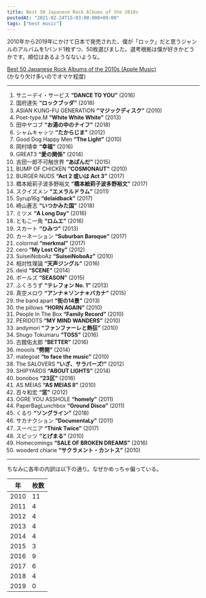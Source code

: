 ```yaml
---
title: Best 50 Japanese Rock Albums of the 2010s
postedAt: "2021-02-24T15:03:00.000+09:00"
tags: ["best music"]
---
```


2010年から2019年にかけて日本で発売された、僕が「ロック」だと思うジャンルのアルバムを1バンド1枚ずつ、50枚選びました。選考根拠は僕が好きかどうかです。順位はあるようなないような。

[Best 50 Japanese Rock Albums of the 2010s (Apple Music)](https://music.apple.com/jp/playlist/best-50-japanese-rock-albums-of-the-2010s/pl.u-zPy1ak5IMpdaXj)  
(かなり欠け多いのでオマケ程度)

---

1. サニーデイ・サービス **“DANCE TO YOU”** (2016)
2. 国府達矢 **“ロックブッダ”** (2018)
3. ASIAN KUNG-FU GENERATION **“マジックディスク”** (2010)
4. Poet-type.M **“White White White”** (2013)
5. 田中ヤコブ **“お湯の中のナイフ”** (2018)
6. シャムキャッツ **“たからじま”** (2012)
7. Good Dog Happy Men **“The Light”** (2010)
8. 岡村靖幸 **“幸福”** (2016)
9. GREAT3 **“愛の関係”** (2014)
10. 吉田一郎不可触世界 **“あぱんだ”** (2015)
11. BUMP OF CHICKEN **“COSMONAUT”** (2010)
12. BURGER NUDS **“Act 2 或いは Act 3”** (2017)
13. 橋本絵莉子波多野裕文 **“橋本絵莉子波多野裕文”** (2017)
14. スクイズメン **“エメラルドラム”** (2011)
15. Syrup16g **“delaidback”** (2017)
16. 崎山蒼志 **“いつかみた国”** (2018)
17. ミツメ **“A Long Day”** (2016)
18. ともこ一角 **“ロムエ”** (2016)
19. スカート **“ひみつ”** (2013)
20. カーネーション **“Suburban Baroque”** (2017)
21. colormal **“merkmal”** (2017)
22. cero **“My Lost City”** (2012)
23. SuiseiNoboAz **“SuiseiNoboAz”** (2010)
24. 相対性理論 **“天声ジングル”** (2016)
25. deid **“SCENE”** (2014)
26. ボールズ **“SEASON”** (2015)
27. ふくろうず **“テレフォン No. 1”** (2013)
28. 真空メロウ **“アンナ＊ソンナ＊バカナ”** (2015)
29. the band apart **“街の14景”** (2013)
30. the pillows **“HORN AGAIN”** (2010)
31. People In The Box **“Family Record”** (2010)
32. PERIDOTS **“MY MIND WANDERS”** (2010)
33. andymori **“ファンファーレと熱狂”** (2010)
34. Shugo Tokumaru **“TOSS”** (2016)
35. 古舘佑太郎 **“BETTER”** (2016)
36. moools **“劈開”** (2014)
37. malegoat **“to face the music”** (2010)
38. The SALOVERS **“いざ、サラバーズ!”** (2012)
39. SHIPYARDS **“ABOUT LIGHTS”** (2014)
40. bonobos **“23区”** (2016)
41. AS MEIAS **“AS MEIAS II”** (2010)
42. 百々和宏 **“窓”** (2012)
43. OGRE YOU ASSHOLE **“homely”** (2011)
44. PaperBagLunchbox **“Ground Disco”** (2011)
45. くるり **“ソングライン”** (2018)
46. サカナクション **“DocumentaLy”** (2011)
47. スーベニア **“Think Twice”** (2017)
48. スピッツ **“とげまる”** (2010)
49. Homecomings **“SALE OF BROKEN DREAMS”** (2016)
50. wooderd chiarie **“サクラメント・カントス”** (2010)

---

ちなみに各年の内訳は以下の通り。なぜかめっちゃ偏っている。

| 年    | 枚数 |
| ---- | -- |
| 2010 | 11 |
| 2011 | 4  |
| 2012 | 4  |
| 2013 | 4  |
| 2014 | 4  |
| 2015 | 3  |
| 2016 | 9  |
| 2017 | 6  |
| 2018 | 4  |
| 2019 | 0  |